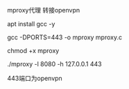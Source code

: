 mproxy代理 转接openvpn


apt install gcc -y

gcc -DPORTS=443 -o mproxy mproxy.c

chmod +x mproxy


./mproxy -l 8080 -h 127.0.0.1 443

443端口为openvpn
